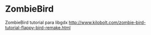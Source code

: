 # ZombieBird
ZombieBird tutorial para libgdx 
http://www.kilobolt.com/zombie-bird-tutorial-flappy-bird-remake.html
